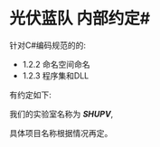 # 光伏蓝队 内部约定#
针对C#编码规范的的:

- 1.2.2 命名空间命名
- 1.2.3 程序集和DLL

有约定如下:

我们的实验室名称为 ***SHUPV***,

具体项目名称根据情况再定。